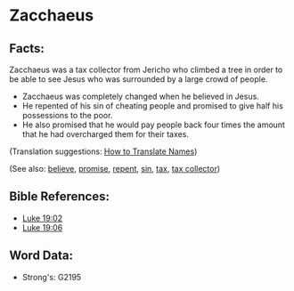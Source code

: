 # Zacchaeus #

## Facts: ##

Zacchaeus was a tax collector from Jericho who climbed a tree in order to be able to see Jesus who was surrounded by a large crowd of people.

* Zacchaeus was completely changed when he believed in Jesus.
* He repented of his sin of cheating people and promised to give half his possessions to the poor.
* He also promised that he would pay people back four times the amount that he had overcharged them for their taxes.

(Translation suggestions: [How to Translate Names](rc://en/ta/man/translate/translate-names))

(See also: [believe](../kt/believe.md), [promise](../kt/promise.md), [repent](../kt/repent.md), [sin](../kt/sin.md), [tax](../other/tax.md), [tax collector](../other/tax.md))

## Bible References: ##

* [Luke 19:02](rc://en/tn/help/luk/19/02)
* [Luke 19:06](rc://en/tn/help/luk/19/06)

## Word Data: ##

* Strong's: G2195
